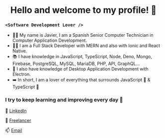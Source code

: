 <h1 align="center">Hello and welcome to my profile! 👋</h1>

### `<Software Development Lover />`

* 👨‍🎓 My name is Javier, I am a Spanish Senior Computer Technician in Computer Application Development.
* 👨‍💻 I am a Full Stack Developer with MERN and also with Ionic and React Native.
* 📚 I have knowledge in JavaScript, TypeScript, Node, Deno, Mongo, Firebase, PostgreSQL, MySQL, MariaDB, PHP, API, GraphQL...
* 📕 I also have knowledge of Desktop Application Development with Electron.
* ➡️ In short, I am a lover of everything that surrounds JavaScript 💛  & TypeScript 💙

### I try to keep learning and improving every day 💪

👨 [LinkedIn](https://www.linkedin.com/in/JaMoLpE88)

🔗 [Freelancer](https://www.freelancer.com/u/JaMoLpE88)

📫 [Email](mailto:moreno.jml88@gmail.com)

